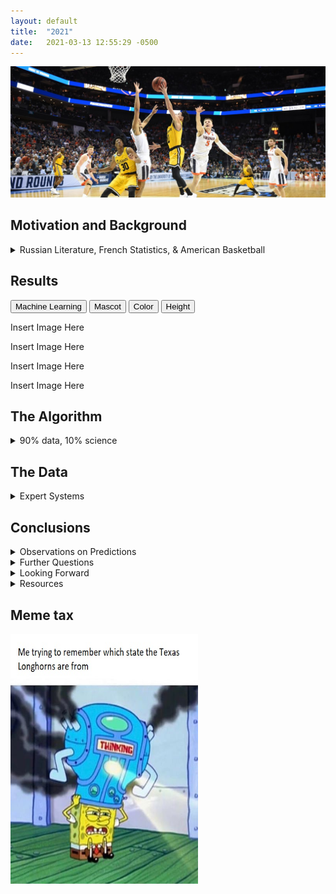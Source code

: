 ```yaml
---
layout: default 
title:  "2021"
date:   2021-03-13 12:55:29 -0500
---
```

![UMBC upsets Virginia in historic game](images\header-1.jpg)
## Motivation and Background 
<details markdown="1">
<summary style="display:list-item"><span>Russian Literature, French Statistics, & American Basketball</span></summary>

In Anton Chekhov's 1894 short story, ["The Student"](https://americanliterature.com/author/anton-chekhov/short-story/the-student), Ivan Velikopolsky is heading home
during a cold March evening. He just left from an encounter with a friend, Vasilisa, who cried bitterly when he told her the Biblical story about [Peter's betrayal](https://en.wikipedia.org/wiki/Denial_of_Peter) that was described as occuring 2000 years ago.
  
He realizes that it wasn't the way he told the story that moved her, but rather the guilt that Peter himself felt that brought this emotion from Vasilisa.

Ivan then says to himself, 
  
> "the past... is linked with the present by an unbroken chain of events flowing one out of another"

> "... it seemed to him that he had just seen both ends of that chain; that when he touched one end the other quivered."

This chain of causality that Chekhov described might have been inspired by the French father of statistics, Pierre Simon de-Laplace, who in 1814 wrote in his book [A Philosophical Essay on Probabilities](https://bayes.wustl.edu/Manual/laplace_A_philosophical_essay_on_probabilities.pdf)

> "Present events are connected with preceding ones by a tie based upon the evident principle that a thing cannot occur without a cause which produces it." (A Philosophical Essay on Probabilities Ch 2, Pg 3)

He then proposed a thought experiment: if a sufficiently intelligent being knew the present state of every single granularity of the Universe, that is every causal link, then this being would be able to perfectly predict the future as well as retrace the past.

> "... an intelligence which could comprehend all the forces by which nature is animated and the respective situation of the beings who could compose it - an intelligence sufficiently vast to submit these data to analysis ... for it; nothing would be uncertain and the future, as the past, would be present to its eyes" 

It is only appropriate then that the field of computational statistical learning emerged as a way to predict outcome using historical data. 

But is this a sufficient mode of prediction when we start to introduce unpredictable humans?

For example, in 2018 after 

Specifically, humans playing basketball.

I present my March Madness algorithm that generates probabilities from historical ranking data. The methodology and data used is explained below. 

And just to see how wrong my algorithm is, I compare my bracket to a number of other brackets that use the following methods to predict the outcome of a college basketball: 

- Winner is predicted to always have have stronger mascot (bull vs. wasp)
- Winner is predicted to always have the more popular team color (everyone loves blue!)
- Winner is predicted to always be the collectively tallest team (less distance to rim)
</details>

## Results 
<!-- Table showing predictions --> 
<html> 
    <head>
        <link rel="stylesheet" href="assets\css\table.css">
        <script src="assets\js\table.js"></script>
    </head>
    <div class="tab">
        <button class="tablinks" onclick="openCity(event, 'Machine Learning')">Machine Learning</button>
        <button class="tablinks" onclick="openCity(event, 'Mascot')">Mascot</button>
        <button class="tablinks" onclick="openCity(event, 'Color')">Color</button>
        <button class="tablinks" onclick="openCity(event, 'Height')">Height</button>
    </div>
    <div id="Machine Learning" class="tabcontent">
        <p> Insert Image Here</p>
    </div>
    <div id="Mascot" class="tabcontent">
        <p> Insert Image Here</p>
    </div>
    <div id="Color" class="tabcontent">
        <p> Insert Image Here</p>
    </div>
    <div id="Height" class="tabcontent">
        <p> Insert Image Here</p>
    </div>
</html>

## The Algorithm
<details markdown="1">
<summary style="display:list-item"><span>90% data, 10% science</span></summary>
</details >

## The Data
<details markdown="1">
<summary style="display:list-item"><span>Expert Systems</span></summary>
</details >

## Conclusions
<details markdown="1">
<summary style="display:list-item"><span>Observations on Predictions</span></summary>

Nothing special! If you look it's pretty chalked up

</details >

<details markdown="1">
<summary style="display:list-item"><span>Further Questions</span></summary>

- How do I introduce randomness to a statistic model?

- Is all data predictive?

- Is it better to sometimes guess than to use a model composed of unpredictive data. 

- Can data generated from human expertise be effectively used in a model?
    - And can I automate this human expertise? 

</details >

<details markdown="1">
<summary style="display:list-item"><span>Looking Forward</span></summary>

This year, the model I initially created was trained on data that was no longer available. Can I create a model

</details >

<details markdown="1">
<summary style="display:list-item"><span>Resources</span></summary>



</details >


## Meme tax 

<img src="images\4c7r0e.jpg" width="300" height="400" class="center"/>
